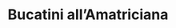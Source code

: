 ---
title: 'Bucatini all’Amatriciana'
description: 'Lorem ipsum dolor sit amet consectetur adipisicing elit. Obcaecati sint cumque voluptatem cupiditate odit corporis.'
price: 89
---